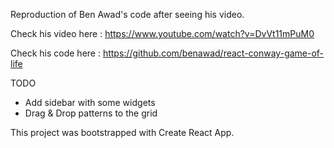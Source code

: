 Reproduction of Ben Awad's code after seeing his video.

Check his video here : https://www.youtube.com/watch?v=DvVt11mPuM0

Check his code here : https://github.com/benawad/react-conway-game-of-life

TODO
* Add sidebar with some widgets
* Drag & Drop patterns to the grid

This project was bootstrapped with Create React App.
